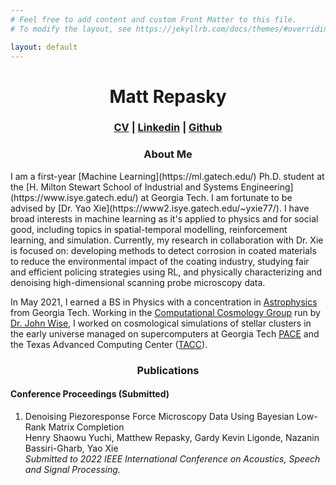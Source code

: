 ```yaml
---
# Feel free to add content and custom Front Matter to this file.
# To modify the layout, see https://jekyllrb.com/docs/themes/#overriding-theme-defaults

layout: default
---
```

<h1 align="center">Matt Repasky</h1>
<h3 align="center" ><a href="Repasky_CV.pdf">CV</a> | <a href="https://www.linkedin.com/in/matthew-repasky-jr-998529157/">Linkedin</a> | <a href="https://github.com/mrepasky3">Github</a></h3>

<h3 align="center">About Me</h3>
I am a first-year [Machine Learning](https://ml.gatech.edu/) Ph.D. student at the [H. Milton Stewart School of Industrial and Systems Engineering](https://www.isye.gatech.edu/) at Georgia Tech. I am fortunate to be advised by [Dr. Yao Xie](https://www2.isye.gatech.edu/~yxie77/). I have broad interests in machine learning as it's applied to physics and for social good, including topics in spatial-temporal modelling, reinforcement learning, and simulation. Currently, my research in collaboration with Dr. Xie is focused on: developing methods to detect corrosion in coated materials to reduce the environmental impact of the coating industry, studying fair and efficient policing strategies using RL, and physically characterizing and denoising high-dimensional scanning probe microscopy data.

In May 2021, I earned a BS in Physics with a concentration in [Astrophysics](https://cra.gatech.edu/) from Georgia Tech. Working in the [Computational Cosmology Group](https://cosmo.gatech.edu/) run by [Dr. John Wise](https://cosmo.gatech.edu/members/john-wise/), I worked on cosmological simulations of stellar clusters in the early universe managed on supercomputers at Georgia Tech [PACE](https://pace.gatech.edu/) and the Texas Advanced Computing Center ([TACC](https://www.tacc.utexas.edu/systems/stampede2)).

<h3 align="center">Publications</h3>
<h4>Conference Proceedings (Submitted)</h4>

1. Denoising Piezoresponse Force Microscopy Data Using Bayesian Low-Rank Matrix Completion  
Henry Shaowu Yuchi, Matthew Repasky, Gardy Kevin Ligonde, Nazanin Bassiri-Gharb, Yao Xie  
*Submitted to 2022 IEEE International Conference on Acoustics, Speech and Signal Processing.*
